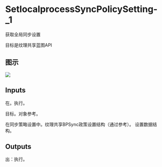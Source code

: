 # SetlocalprocessSyncPolicySetting-_1

获取全局同步设置

目标是纹理共享蓝图API

## 图示

![]($-20221218-21120624.png)

## Inputs

在。执行。

目标。对象参考。

在同步策略设置中。纹理共享BPSync政策设置结构（通过参考）。 设置数据结构。  

## Outputs

出：执行。
